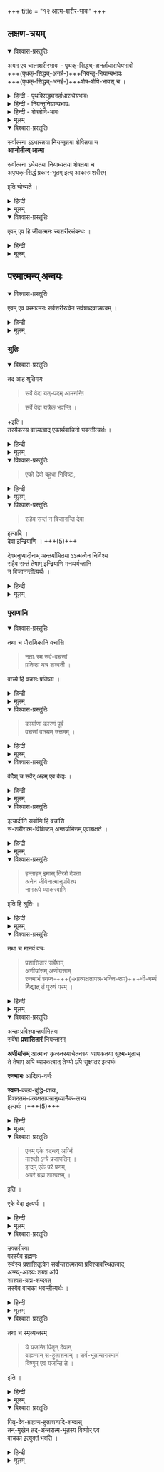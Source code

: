 +++
title = "१२ आत्म-शरीर-भावः"
+++

## लक्षण-त्रयम्
<details open><summary>विश्वास-प्रस्तुतिः</summary>

अयम् एव चात्मशरीरभावः - पृथक्-सिद्ध्य्-अनर्हाधाराधेयभावो  
+++(पृथक्-सिद्ध्य्-अनर्ह-)+++नियन्तृ-नियाम्यभावः  
+++(पृथक्-सिद्ध्य्-अनर्ह-)+++शेष-शेषि-भावश् च ।  
</details>

<details><summary>हिन्दी - पृथक्सिद्ध्यनर्हाधाराधेयभावः</summary>

[[१५६]]

यहाँ पर यह प्रश्न उपस्थित होता है कि  
किसे आत्मा कहा जाय ?  
किसे शरीर कहा जाय ?  
आत्मा और शरीर का क्या लक्षण है ?  

इस प्रश्न का यह उत्तर है कि  
जिन दो पदार्थों में  
एक दूसरे का आश्रय लेकर ही रहता है,  
दूसरा आधार बनकर उसकी स्थिति बनाये रखता है,  
उनमें आधेय बनने वाला पदार्थ  
आधार को छोड़कर नहीं रह सकता ।  

उन दोनों पदार्थों में आधार एवं धारक बनने वाला चेतन  
आत्मा कहा जाता है,  
उसके द्वारा सदावृत रहने वाला पदार्थ - चाहे वह चेतन हो या जढ शरीर कहा जाता है । 

इनमें शरीरात्मभाव सम्बन्ध माना जाता है ।  

शरीरात्मभाव का प्रथम लक्षण पृथक्सिद्ध्यनर्हाधाराधेयभाव है  
जिसकी व्याख्या अब तक की गई है।  

</details>

<details><summary>हिन्दी - नियन्तृनियाम्यभावः</summary>

शरीरात्मभाव का दूसरा लक्षण पृथक्सिद्ध्यनर्ह-नियन्तृनियाम्यभाव है ।  
इसकी व्याख्या यह है कि  
जिन दोनों पदार्थों में  
एक पदार्थ दूसरे को अपने नियन्त्रण में रखता है,  
दूसरा उसके नियन्त्रण में है,  
उससे छूट नहीं सकता,  
उनमें नियन्त्रण करने वाला नियामक एवं नियन्त्रण में रहने वाला नियाम्य कहा जाता है ।  
उनमें नियामक पदार्थ आत्मा और नियाम्यवस्तु शरीर कहलाता है ।  
यह पृथक सिद्ध्यनर्ह नियन्तृनियाम्यभाव शरीरात्मभाव का दूसरा लक्षण है । 

</details>

<details><summary>हिन्दी - शेषशेषि-भावः</summary>

शरीरात्मभाव का तीसरा लक्षण भी हैं,  
वह पृथक्-सिद्ध्य्-अनर्ह-शेषशेषिभाव है।  
इसकी व्याख्या यह है कि  
जिन दो पदार्थों में  
एक दूसरे से किसी न किसी प्रकार से उत्कर्ष इत्यादि विशेषताओं को प्राप्त करता है,  
दूसरा उसको किसी न किसी प्रकार से उत्कर्ष इत्यादि विशेषताओं को पहुँचाने के लिये ही रहता है,  
इन विशेषताओं को अतिशय कहते हैं ।  

वह इन अतिशयों को पहुँचाये विना नहीं रह सकता,  
अतिशय पहुँचाने से  
छुटकारा नहीं पा सकता ।  

इनमें अतिशय प्राप्त करने वाला पदार्थ शेषी  
तथा अतिशय पहुँचाने वाला पदार्थ शेष कहा जाता है ।  
अतिशय प्राप्त करने वाला चेतन  
आत्मा एवं अतिशय पहुँचाने के लिये बना हुआ पदार्थ शरीर कहा जाता है ।  
यह पृथक पृथक्-सिद्ध्य्-अनर्ह-शेषशेषि-भाव  
शरीरात्मभाव का तीसरा लक्षण है। 

</details>



<details><summary>मूलम्</summary>

अयमेव चात्मशरीरभावः पृथक्सिद्ध्यनर्हाधाराधेयभावो नियन्तृनियाम्यभावः शेषशेषिभावश्च ।  
</details>


<details open><summary>विश्वास-प्रस्तुतिः</summary>

सर्वात्मना ऽऽधारतया नियन्तृतया शेषितया च  
**आप्नोतीत्य् आत्मा**  

सर्वात्मना ऽधेयतया नियाम्यतया शेषतया च  
अपृथक्-सिद्धं प्रकार-भूतम् इत्य् आकारः शरीरम्  

इति चोच्यते ।  
</details>

<details><summary>हिन्दी</summary>

आत्मशब्द की यह व्युत्पत्ति है कि " आप्नोतीति आत्मा"  
व्यापने वाला आत्मा है।  

जबतक बने रहें तबतक  
आधेय नियाम्य एवं शेष बनकर रहने वाले द्रव्यों को  
जो आधार नियामक एवं शेषी बनकर अपनाता रहता है,  
उनमें व्यापक होकर रहता है,  
वह आत्मा कहा जाता हैं । 

जो जबतक बना रहे तबतक  
आधेय नियाम्य एवं शेष बनकर  
दूसरे को छोड़ने में असमर्थ होकर  
दूसरे का आश्रय लेकर रहता है  
वह द्रव्य शरीर कहा जाता है । 

जाति और गुण, व्यक्ति और द्रव्य को न छोड़ते हुये  
उनके विशेषण बने हैं,  
इसलिये वे प्रकार कहे जाते हैं ।  

शरीर आत्मा को न छोड़ता हुआ  
आत्मा का विशेषण बनकर रहता है  
इसलिये शरीर प्रकार कहा जाता है । 

अन्तर इतना ही है,  
जाति और गुण अद्रव्य हैं,  
शरीर द्रव्य है ।  

दूसरे को न छोड़कर  
दूसरे का विशेषण बनकर रहने में  
कोई अन्तर है ।  

शरीर का उपर्युक्त लक्षण ही समीचीन है । 
  
[[१५७]]  

नैयायिकों के द्वारा वर्णित लक्षण  
अनेक दोषों से दूषित है  
अतएव त्याज्य है ।  
</details>


<details><summary>मूलम्</summary>

सर्वात्मनाऽऽधारतया नियन्तृतया शेषितया च  
आप्नोतीत्यात्मा सर्वात्मनाऽधेयतया नियाम्यतया शेषतया च  
अपृथक्सिद्धं प्रकारभूतमित्याकारः शरीरमिति चोच्यते ।  
</details>


<details open><summary>विश्वास-प्रस्तुतिः</summary>

एवम् एव हि जीवात्मनः स्वशरीरसंबन्धः ।  
</details>

<details><summary>हिन्दी</summary>

जीवात्मा का अपने शरीर से जो सम्बन्ध है  
वह इसी प्रकार का ही है ।  
शरीर जबतक रहता है,  
तबतक वह जीवात्मा के आधार पर रहता है,  
जीवात्मा के नियन्त्रण में है,  
जीवात्मा को सुख इत्यादि लाभ पहुँचाता रहता है । 

</details>


<details><summary>मूलम्</summary>

एवम् एव हि जीवात्मनः स्वशरीरसंबन्धः ।  
</details>

## परमात्मन्य् अन्वयः
<details open><summary>विश्वास-प्रस्तुतिः</summary>

एवम् एव परमात्मनः सर्वशरीरत्वेन सर्वशब्दवाच्यत्वम् ।
</details>

<details><summary>हिन्दी</summary>

परमात्मा का सब पदार्थों के साथ इसी प्रकार का ही सम्बन्ध है ।  
चेतनाचेतन पदार्थ परमात्मा पर आधारित हैं,  
परमात्मा के नियन्त्रण में हैं,  
परमात्मा को लीलारस और भोगरस पहुँचाते हैं ।  
इसलिये चेतनाचेतनपदार्थ शरीर  
एवं परमात्मा इनका अन्तरात्मा कहा जाता है । 

परमात्मा सर्वशरीरक है अतएव सर्व शब्दों से अभिहित होता है । 

चिदचिद्विशिष्ट रूप से  
ब्रह्म जगत् का उपादानकारण है,  
विशेष्य रूप से निर्विकार है ।  

जिस प्रकार बालशरीरविशिष्ट रूप से जीवात्मा  
युवशरीरविशिष्ट का उपादान होता हुआ  
विशेष्य रूप से निर्विकार रहता है,  
उसी प्रकार प्रकृत में समझना चाहिये ।+++(5)+++  
ब्रह्म के उपादानत्व एवं निर्विकारत्व में  
विरोध नहीं ।  
इस प्रकार श्रीरामानुज स्वामी जी ने उनका समन्वय किया है ।  
</details>


<details><summary>मूलम्</summary>

एवम् एव परमात्मनः सर्वशरीरत्वेन सर्वशब्दवाच्यत्वम् ।
</details>

### श्रुतिः
<details open><summary>विश्वास-प्रस्तुतिः</summary>

तद् आह श्रुतिगणः 

> सर्वे वेदा यत्-पदम् आमनन्ति  

> सर्वे वेदा यत्रैकं भवन्ति । 

+इति।  
तस्यैकस्य वाच्यत्वाद् एकार्थवाचिनो भवन्तीत्यर्थः । 
</details>


<details><summary>हिन्दी</summary>

आगे श्रीरामानुज स्वामी जी ने ब्रह्म के सर्वशब्दवाच्यत्व को प्रमाणवचनों से सिद्ध करते हुये यह कहा है कि श्रुतिसमूह से यह विदित होता है कि ब्रह्म सभी शब्दों का वाच्य है । वे वचन ये हैं कि-  
(१) "सर्वे वेदा यत्पदमामनन्ति" 

अर्थात् सभी वेद जिस प्राप्य ब्रह्म का प्रतिपादन करते हैं । 

(२) सर्वे वेदा यत्रँकं भवन्ति" अर्थात् सभी वेद जिस ब्रह्म में एक होते हैं सभी वेद प्रधानरूप से  
त्र का प्रतिपादक होने के कारण उस ब्रह्म के विषय में एक वाक्यता को प्राप्त होते हैं ।  


</details>


<details><summary>मूलम्</summary>

तद् आह श्रुतिगणः 

सर्वे वेदा यत्पदम् आमनन्ति  
सर्वे वेदा यत्रैकं भवन्तीति । 

तस्यैकस्य वाच्यत्वाद् एकार्थवाचिनो भवन्तीत्यर्थः । 

</details>
 

<details open><summary>विश्वास-प्रस्तुतिः</summary>

> एको देवो बहुधा निविष्टः, 
</details>

<details><summary>हिन्दी</summary>

(३) “एको देवो बहुधा सन्निविष्टः " 

अर्थात्  

एक देव परमात्मा  
बहुरूप से विराजमान रहते हैं ।  
सर्वशरीरक होकर  
सबको प्रकार रूप में अपनाये हुये हैं,  
इसलिये सर्वशब्दों से अभिहित होते हैं ।  
इस प्रकार  
इस वाक्य से  
सर्वशब्दों से अभिहित होने में  
सर्वान्तर्यामित्व हेतु बतलाया गया है ।  

</details>
 


<details><summary>मूलम्</summary>

एको देवो बहुधा निविष्टः, 
</details>


<details open><summary>विश्वास-प्रस्तुतिः</summary>

> सहैव सन्तं न विजानन्ति देवा 

इत्यादि ।  
देवा इन्द्रियाणि । +++(5)+++

देवमनुष्यादीनाम् अन्तर्यामितया ऽऽत्मत्वेन निविश्य  
सहैव सन्तं तेषाम् इन्द्रियाणि मनःपर्यन्तानि  
न विजानन्तीत्यर्थः । 
</details>

<details><summary>हिन्दी</summary>


(४) "सहैव सन्तं न विजानन्ति देवाः"  
अर्थात् देव और मनुष्य आदि का अन्तर्यामी बनकर  
साथ ही विराजने वाले परमात्मा को  
मन पर्यन्त सभी इन्द्रिय जान नहीं पाते हैं ।  
वे शब्द से ही विदित हो सकते  
।  

इस वाक्य से श्रीभगवान् को अन्तर्यामी कहा गया है ।  
</details>

<details><summary>मूलम्</summary>

सहैव सन्तं न विजानन्ति देवा 

इत्यादि ।  
देवा इन्द्रियाणि । 

देवमनुष्यादीनाम् अन्तर्यामितया ऽऽत्मत्वेन निविश्य  
सहैव सन्तं तेषाम् इन्द्रियाणि मनःपर्यन्तानि  
न विजानन्तीत्यर्थः । 
</details>

### पुराणानि
<details open><summary>विश्वास-प्रस्तुतिः</summary>

तथा च पौराणिकानि वचांसि 

> नताः स्म सर्व-वचसां  
> प्रतिष्ठा यत्र शश्वती । 

वाच्ये हि वचसः प्रतिष्ठा ।  
</details>

<details><summary>हिन्दी</summary>

पुराणों में भी कई वचन हैं, जिनसे श्रीभगवान् सर्वशब्दवाच्य सिद्ध होते हैं-  

> (१) “नताः स्म सर्ववचसां प्रतिष्ठा यत्र शाश्वती"  

अर्थात्  

> उस परतत्त्व को नमस्कार है जिसमें सर्वशब्दों की शाश्वत प्रतिष्ठा होती है। 

शब्द वाच्यार्थ में प्रतिष्टित होते हैं ।  
परमात्मा सदा से सर्वशब्दों का वाच्यार्थ है ।  
इसलिये उनमें सर्वशब्दों की शाश्वत प्रतिष्ठा कही गई है ।  
</details>

<details><summary>मूलम्</summary>

तथा च पौराणिकानि वचांसि 

नताः स्म सर्ववचसां प्रतिष्ठा यत्र शश्वती ।  
वाच्ये हि वचसः प्रतिष्ठा ।  
</details>


<details open><summary>विश्वास-प्रस्तुतिः</summary>

> कार्याणां कारणं पूर्वं  
वचसां वाच्यम् उत्तमम् । 
</details>

<details><summary>हिन्दी</summary>

(२) "कार्याणां कारण पूर्वं वचसां वाच्यमुत्तमम्” अर्थात् परमात्मा कार्यों का प्रथम कारण है अतएव बे शब्दों का उत्तम वाच्यार्थ हैं ।  
</details>

<details><summary>मूलम्</summary>

> कार्याणां कारणं पूर्वं  
वचसां वाच्यम् उत्तमम् । 
</details>


<details open><summary>विश्वास-प्रस्तुतिः</summary>

वेदैश् च सर्वैर् अहम् एव वेद्यः । 
</details>

<details><summary>हिन्दी</summary>

(३) "वेदैश्च सर्वैरहमेव वेद्यः" अर्थात् वेदों के द्वारा हम ही वेद्य है अर्थात् जानने योग्य है । 

इस प्रकार श्रीगीता में भगवान् ने कहा है । 
</details>


<details><summary>मूलम्</summary>

वेदैश् च सर्वैर् अहम् एव वेद्यः । 
</details>

<details open><summary>विश्वास-प्रस्तुतिः</summary>

इत्यादीनि सर्वाणि हि वचांसि  
स-शरीरात्म-विशिष्टम् अन्तर्यामिणम् एवाचक्षते । 
</details>

<details><summary>हिन्दी</summary>

उदाहृत श्रुति एवं पुराणों के वचनों से सिद्ध होता है कि सभी शब्द सशरीर जीवात्मा से विशिष्ट रहने वाले अन्तर्यामी परमात्मा का वाचक होते हैं । 
</details>

<details><summary>मूलम्</summary>

इत्यादीनि सर्वाणि हि वचांसि सशरीरात्मविशिष्टम् अन्तर्यामिणम् एवाचक्षते । 
</details>


<details open><summary>विश्वास-प्रस्तुतिः</summary>

> हन्ताहम् इमास् तिस्रो देवता  
> अनेन जीवेनात्मानुप्रविश्य  
> नामरूपे व्याकरवाणि

इति हि श्रुतिः । 
</details>

<details><summary>हिन्दी</summary>

अतएव उपनिषद् ने  
इस प्रकार ईश्वर के संकल्प का वर्णन किया है कि  
"हन्ताहमियास्तिस्रो देवता अनेन जीवेनात्मनानुप्रविश्य नामरूपे व्याकरवाणि”  
अर्थात्  
हम परमात्मा इस जीवात्मा को साथ लेकर पृथिवी जल और अग्नि इन तीनों तत्त्वों में प्रविष्ट होकर नामरूप व्याकरण करेंगे। 

[[१५६]]  

जल पृथिवी और तेज इत्यादि जडपदार्थों से निर्मित कार्यवर्ग  
तभी टिक सकेंगे,  
यदि जीव उनको धारण करें  
जीव धारण करने में  
तभी समर्थ हो सकता है,  
यदि परमात्मा के द्वारा स्वयं घृत रहें ।  
अतएव परमात्मा ने  
जीव का अन्तर्यामी बनकर  
जीव को साथ लेकर  
उन तत्त्वों में प्रविष्ट होकर  
नामरूप व्याकरण करने का संकल्प किया है । 

जडपदार्थों का वाचक शब्द  
उन जढपदार्थों को धारण करने वाले जीव को बतलाते हुये  
जीवान्तर्यामी परमात्मा का वाचक बनें,  
तदर्थ भी परमात्मा ने जीव को लेकर  
उन जडतत्त्वों में प्रविष्ट होकर  
नामरूप व्याकरण करने का संकल्प किया । 

इस उपनिषद्वचन से सिद्ध होता है कि परमात्मा सर्वशब्दों से अभिहित होते हैं ।  
</details>


<details><summary>मूलम्</summary>

हन्ताहम् इमास् तिस्रो देवता अनेन जीवेनात्मानुप्रविश्य नामरूपे व्याकरवाणीति हि श्रुतिः । 
</details>

<details open><summary>विश्वास-प्रस्तुतिः</summary>

तथा च मानवं वचः

> प्रशासितारं सर्वेषाम्  
> अणीयांसम् अणीयसाम्  
> रुक्माभं स्वप्न-+++(→प्रत्यक्षतापन्न-भक्ति-रूप)+++धी-गम्यं  
> **विद्यात्** तं पुरुषं परम् ।  
</details>

<details><summary>हिन्दी</summary>

मनुस्मृति में दो श्लोक हैं  
उनमें प्रथम श्लोक से  
उस हेतु का वर्णन किया गया है,  
जिससे श्रीभगवान् सर्वशब्दों से अभिहित होते हैं,  
द्वितीय श्लोक में कहा गया है कि भगवान् किन २ शब्दों से अभिहित होते हैं ।  

वे श्लोक ये हैं कि-  

प्रशासितार सर्वेषामरणीयांसम् अरणीयसाम् ।  
रुक्माभं स्वप्नधगम्यं विद्यात्त पुरुषं परम् ॥  
एनमेके वदन्त्यग्निं मरुतोऽन्ये प्रजापतिम् ।  
इन्द्रमेके परे प्राणमपरे ब्रह्म  
शाश्वतम् ॥  

अर्थात् 

> परमात्मा सबके अन्दर प्रवेश करके   
> अन्तर्यामी के रूप में अवस्थित होकर  
> सब पर शासन करने वाले हैं ।  

</details>


<details><summary>मूलम्</summary>

तथा च मानवं वचः

> प्रशासितारं सर्वेषाम्  
> अणीयांसम् अणीयसाम्  
> रुक्माभं स्वप्नधीगम्यं  
> विद्यात् तं पुरुषं परम् ।
</details>

<details open><summary>विश्वास-प्रस्तुतिः</summary>

अन्तः प्रविश्यान्तर्यामितया  
सर्वेषां **प्रशासितारं** नियन्तारम् 

**अणीयांसम्** आत्मानः कृत्स्नस्याचेतनस्य व्यापकतया सूक्ष्म-भूतास्  
ते तेषाम् अपि व्यापकत्वात् तेभ्यो ऽपि सूक्ष्मतर इत्यर्थः  

**रुक्माभः** आदित्य-वर्णः 

**स्वप्न**-कल्प-बुद्धि-प्राप्यः,  
विशदतम-प्रत्यक्षतापन्नानुध्यानैक-लभ्य  
इत्यर्थः ।+++(5)+++ 
</details>

<details><summary>हिन्दी</summary>

जीवात्मा सूक्ष्म होते हैं,  
वे सभी अचेतनों के अन्दर प्रविष्ट होकर रहते हैं,  
अतएव अचेतनों से  
वे सूक्ष्म होते हैं,  
उन जीवों में भी व्यापक होकर  
रहने वाले परमात्मा उनसे भी सूक्ष्म हैं,  
परमात्मा से बढ़कर  
कोई सूक्ष्मपदार्थ नहीं हैं ।  
वे परमसूक्ष्म हैं ।  

परमात्मा दिव्य-मंगल-विग्रह से युक्त हैं ।  
वे परमभोग्य हैं,  
अतएव भक्तों को स्वणवर्ण वाले दिखाई देते हैं ।  
वे प्रताप-सम्पन्न हैं,  
अतएव शत्रुओं को  
मध्याह्न सूर्य के समान दिखाई देते हैं ।  
वे परमात्मा स्वप्नतुल्य बुद्धि से प्राप्य होते हैं ।+++(5)+++  
स्वप्न में ज्ञान  
प्रत्यक्ष के समान अत्यन्त विशद रहता है,  
उस स्वप्न ज्ञान के समान जो ध्यान अत्यन्त विशद होकर  
प्रत्यक्ष समान आकार रखता है ।  

वैसे ध्यान से ही  
परमात्मा प्राप्त हो सकते हैं । 

उपर्युक्त विशेषण विशिष्ट परमपुरुष को जानना चाहिये । यह प्रथम श्लोक का अर्थ है । 

इसमें कहा गया है कि  
परमात्मा सब पदार्थों के अन्दर  
अन्तर्यामी के रूप में अवस्थित हैं ।  
अतएव परमात्मा सर्वशब्दों से अभिहित होते हैं ।  
सर्वपदार्थों में अन्तर्यामी होकर रहना ही  
परमात्मा को सर्वशब्दों द्वारा अभिहित होने में कारण है ।  
यह कारण प्रथम श्लोक में कहा गया है । 
</details>


<details><summary>मूलम्</summary>

अन्तः प्रविश्यान्तर्यामितया सर्वेषां **प्रशासितारं** नियन्तारम् अणीयांस आत्मानः कृत्स्नस्याचेतनस्य व्यापकतया सूक्ष्मभूतास् ते तेषाम् अपि व्यापकत्वात् तेभ्यो ऽपि सूक्ष्मतर इत्यर्थः रुक्माभः आदित्यवर्णः स्वप्नकल्पबुद्धिप्राप्यः, विशदतमप्रत्यक्षतापन्नानुध्यानैकलभ्य इत्यर्थः । 
</details>

<details open><summary>विश्वास-प्रस्तुतिः</summary>

> एनम् एके वदन्त्य् अग्निं  
मारुतो ऽन्ये प्रजापतिम् ।  
इन्द्रम् एके परे प्रणम्  
अपरे ब्रह्म शाश्वतम् । 

इति । 

एके वेदा इत्यर्थः । 
</details>

<details><summary>हिन्दी</summary>


द्वितीय श्लोक का अर्थ यह है कि  
इस परमात्मा को कई वेदवाक्य अग्नि कहते हैं,  
अन्य वेदवाक्य मरुत् कहते हैं,  
इतर वेदवाक्य प्रजापति कहते हैं,  
दूसरे वेदवाक्य इन्द्र कहते हैं,  
इतर वेदवाक्य प्राण कहते हैं, उपनिषद्वाक्य शाश्वत ब्रह्म कहते हैं । 

</details>


<details><summary>मूलम्</summary>

एनम् एके वदन्त्य् अग्निं मारुतो ऽन्ये प्रजापतिम् ।  
इन्द्रम् एके परे प्रणम् अपरे ब्रह्म शाश्वतम् । 

इति । 

एके वेदा इत्यर्थः । 
</details>


<details open><summary>विश्वास-प्रस्तुतिः</summary>

उक्तरीत्या  
परस्यैव ब्रह्मणः  
सर्वस्य प्रशासितृत्वेन सर्वान्तरात्मतया प्रविश्यावस्थितत्वाद्  
अग्न्य्-आदयः शब्दा अपि  
शाश्वत-ब्रह्म-शब्दवत्  
तस्यैव वाचका भवन्तीत्यर्थः । 
</details>

<details><summary>हिन्दी</summary>

इसका तात्पर्य यह है कि परब्रह्म परमात्मा, अग्नि, मरुत्, प्रजापति, इन्द्र और प्राण इत्यादि में  
अन्तर्यामी के रूप में अवस्थित हैं,  
क्योंकि वे सबके शासक हैं,  
अतएव वे सब में प्रविष्ट होकर  
अन्तरात्मा के रूप में सर्वत्र रहते हैं,  
[[१६०]]  
अतएव उन अग्न्यादि पदार्थों के वाचक  
अग्नि आदि शब्द उसी प्रकार परमात्मा को बतलाते हैं  
जिस प्रकार शाश्वत ब्रह्म शब्द  
परमात्मा का वाचक होता है ।  

</details>


<details><summary>मूलम्</summary>

उक्तरीत्या परस्यैव ब्रह्मणः सर्वस्य प्रशासितृत्वेन सर्वान्तरात्मतया प्रविश्यावस्थितत्वाद् अग्न्यादयः शब्दा अपि शाश्वतब्रह्मशब्दवत् तस्यैव वाचका भवन्तीत्यर्थः । 
</details>

<details open><summary>विश्वास-प्रस्तुतिः</summary>

तथा च स्मृत्यन्तरम् 

> ये यजन्ति पितॄन् देवान्  
ब्राह्मणान् स-हुताशनान् । 
सर्व-भूतान्तरात्मानं  
विष्णुम् एव यजन्ति ते । 

इति । 

</details>

<details><summary>हिन्दी</summary>

इस प्रकार मनुस्मृति में परमात्मा सर्वशब्दवाच्य कहे गये हैं।  
दूसरे स्मृतिवचन से भी  
अर्थ सिद्ध होता है ।  
वह वचन यह है कि-  

ये यजन्ति पितॄन् देवान् ब्राह्मणान् सहुताशनान् ।  
सर्वभूतान्तरात्मानं विष्णुमेव यजन्ति ते ।  

अर्थात् जो पितृगण देव और अग्नि समेत ब्राह्मणों का यजन करते हैं, वे सर्वजीवों का अन्तरात्मा श्रीविष्णु भगवान् का ही यजन करते हैं क्योंकि श्रीविष्णु भगवान् सर्वजीवों को अन्तरात्मा होने के कारण उन पितृगण, देवगण और अग्नि समेत ब्राह्मणों का भी अन्तरात्मा हैं । 
</details>


<details><summary>मूलम्</summary>

तथा च स्मृत्यन्तरम् 

ये यजन्ति पितॄन् देवान् ब्राह्मणान् सहुताशनान् । 
सर्वभूतान्तरात्मानं विष्णुम् एव यजन्ति ते । 

इति । 

</details>

<details open><summary>विश्वास-प्रस्तुतिः</summary>

पितृ-देव-ब्राह्मण-हुताशनादि-शब्दास्  
तन्-मुखेन तद्-अन्तरात्म-भूतस्य विष्णोर् एव  
वाचका इत्युक्तं भवति ।
</details>

<details><summary>हिन्दी</summary>

यजन करते समय  
पितृगण आदियों के वाचक जो २ शब्द बोले जाते हैं,  
वे पितृगण आदियों को बतलाते हुये  
उनका अन्तरात्मा श्रीभगवान् को बतलाकर उनमें पर्यवसान पाते हैं ।  
इसलिये पितृयजन आदि श्रीविष्णुयजन हो जाते हैं ।  
इस श्लोक में हेतु निर्देश पूर्वक  
श्रीविष्णु भगवान को  
पित्रादि शब्दों का वाच्य  
कहा गया है। 

इन प्रमाणों को उपस्थित करके  
श्रीरामानुज स्वामी जी ने  
श्रीभगवान् को सर्वशब्दवाच्य सिद्ध किया है ।  
</details>


<details><summary>मूलम्</summary>

पितृदेवब्राह्मणहुताशनादिशब्दास् तन्मुखेन तदन्तरात्मभूतस्य विष्णोर् एव वाचका इत्युक्तं भवति ।
</details>

